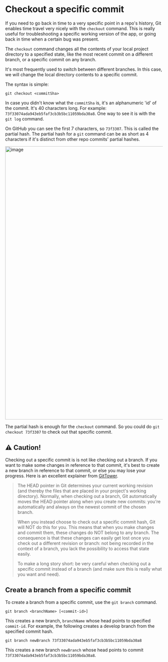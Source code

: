 # Checkout a specific commit

If you need to go back in time to a very specific point in a repo's history, Git enables time travel very nicely with the `checkout` command. This is really useful for troubleshooting a specific working version of the app, or going back in time when a certain bug was present.

The `checkout` command changes all the contents of your local project directory to a specified state, like the most recent commit on a different branch, or a specific commit on any branch.

It's most frequently used to switch between different branches. In this case, we will change the local directory contents to a specific commit.

The syntax is simple:

```
git checkout <commitSha>
```

In case you didn't know what the `commitSha` is, it's an alphanumeric 'id' of the commit. It's 40 characters long. For example: `73f33074ada943eb5faf3cb3b5bc11059bda30a8`. One way to see it is with the `git log` command.

On GitHub you can see the first 7 characters, so `73f3307`. This is called the partial hash. The partial hash for a `git` command can be as short as 4 characters if it's distinct from other repo commits' partial hashes.

<img width="871" alt="image" src="https://user-images.githubusercontent.com/24983797/180633614-1d9ed640-79bc-4def-a6e8-00e13a966ea6.png">

The partial hash is enough for the `checkout` command. So you could do `git checkout 73f3307` to check out that specific commit.

## ⚠️ Caution!

Checking out a specific commit is is not like checking out a branch. If you want to make some changes in reference to that commit, it's best to create a new branch in reference to that commit, or else you may lose your progress. Here is an excellent explainer from [GitTower](https://www.git-tower.com/learn/git/faq/git-checkout-commits).

> The HEAD pointer in Git determines your current working revision (and thereby the files that are placed in your project's working directory). Normally, when checking out a branch, Git automatically moves the HEAD pointer along when you create new commits: you're automatically and always on the newest commit of the chosen branch.
>
> When you instead choose to check out a specific commit hash, Git will NOT do this for you. This means that when you make changes and commit them, these changes do NOT belong to any branch.
> The consequence is that these changes can easily get lost once you check out a different revision or branch: not being recorded in the context of a branch, you lack the possibility to access that state easily.
>
> To make a long story short: be very careful when checking out a specific commit instead of a branch (and make sure this is really what you want and need).

## Create a branch from a specific commit

To create a branch from a specific commit, use the `git branch` command.

```
git branch <branchName> [<commit-id>]
```

This creates a new branch, `branchName` whose head points to specified `commit-id`. For example, the following creates a develop branch from the specified commit hash.

```
git branch newBranch 73f33074ada943eb5faf3cb3b5bc11059bda30a8
```

This creates a new branch `newBranch` whose head points to commit `73f33074ada943eb5faf3cb3b5bc11059bda30a8`.
